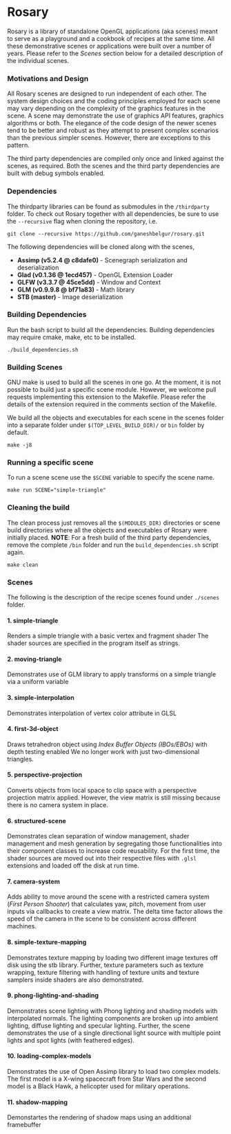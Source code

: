 # Rosary
Rosary is a library of standalone OpenGL applications (aka scenes) meant to serve as a playground and a cookbook of recipes at the same time. All these demonstrative scenes or applications were built over a number of years. Please refer to the *Scenes* section below for a detailed description of the individual scenes.

### Motivations and Design
All Rosary scenes are designed to run independent of each other. The system design choices and the coding principles employed for each scene may vary depending on the complexity of the graphics features in the scene. A scene may demonstrate the use of graphics API features, graphics algorithms or both. The elegance of the code design of the newer scenes tend to be better and robust as they attempt to present complex scenarios than the previous simpler scenes. However, there are exceptions to this pattern.

The third party dependencies are compiled only once and linked against the scenes, as required. Both the scenes and the third party dependencies are built with debug symbols enabled.

### Dependencies
The thirdparty libraries can be found as submodules in the `/thirdparty` folder. To check out Rosary together with all dependencies, be sure to use the `--recursive` flag when cloning the repository, i.e.

```
git clone --recursive https://github.com/ganeshbelgur/rosary.git
```

The following dependencies will be cloned along with the scenes,

- **Assimp (v5.2.4 @ c8dafe0)** - Scenegraph serialization and deserialization
- **Glad (v0.1.36 @ 1ecd457)** - OpenGL Extension Loader
- **GLFW (v3.3.7 @ 45ce5dd)** - Window and Context
- **GLM (v0.9.9.8 @ bf71a83)** - Math library
- **STB (master)** - Image deserialization

### Building Dependencies
Run the bash script to build all the dependencies. Building dependencies may require cmake, make, etc to be installed.

```
./build_dependencies.sh
```

### Building Scenes
GNU make is used to build all the scenes in one go.
At the moment, it is not possible to build just a specific scene module. However, we welcome pull requests implementing this extension to the Makefile. Please refer the details of the extension required in the comments section of the Makefile.

We build all the objects and executables for each scene in the scenes folder into a separate folder under `$(TOP_LEVEL_BUILD_DIR)/` or `bin` folder by default.
```
make -j8
```

### Running a specific scene
To run a scene scene use the `$SCENE` variable to specify the scene name.
```
make run SCENE="simple-triangle"
```

### Cleaning the build
The clean process just removes all the `$(MODULES_DIR)` directories or scene build directories where all the objects and executables of Rosary were initially placed.
**NOTE**: For a fresh build of the third party dependencies, remove the complete `/bin` folder and run the `build_dependencies.sh` script again.
```
make clean
```

### Scenes
The following is the description of the recipe scenes found under `./scenes` folder.

#### 1. simple-triangle
Renders a simple triangle with a basic vertex and fragment shader
The shader sources are specified in the program itself as strings.

#### 2. moving-triangle
Demonstrates use of GLM library to apply transforms on a simple triangle via a uniform variable

#### 3. simple-interpolation
Demonstrates interpolation of vertex color attribute in GLSL

#### 4. first-3d-object
Draws tetrahedron object using *Index Buffer Objects (IBOs/EBOs)* with depth testing enabled
We no longer work with just two-dimensional triangles.

#### 5. perspective-projection
Converts objects from local space to clip space with a perspective projection matrix applied.
However, the view matrix is still missing because there is no camera system in place.

#### 6. structured-scene
Demonstrates clean separation of window management, shader management and mesh generation by segregating those functionalities into their component classes to increase code reusability. For the first time, the shader sources are moved out into their respective files with `.glsl` extensions and loaded off the disk at run time.

#### 7. camera-system
Adds ability to move around the scene with a restricted camera system (*First Person Shooter*) that calculates yaw, pitch, movement from user inputs via callbacks to create a view matrix. The delta time factor allows the speed of the camera in the scene to be consistent across different machines.

#### 8. simple-texture-mapping
Demonstrates texture mapping by loading two different image textures off disk using the stb library. Further, texture parameters such as texture wrapping, texture filtering with handling of texture units and texture samplers inside shaders are also demonstrated.

#### 9. phong-lighting-and-shading
Demonstrates scene lighting with Phong lighting and shading models with interpolated normals. The lighting components are broken up into ambient lighting, diffuse lighting and specular lighting. Further, the scene demonstrates the use of a single directional light source with multiple point lights and spot lights (with feathered edges).

#### 10. loading-complex-models
Demonstrates the use of Open Assimp library to load two complex models. The first model is a X-wing spacecraft from Star Wars and the second model is a Black Hawk, a helicopter used for military operations.

#### 11. shadow-mapping
Demonstartes the rendering of shadow maps using an additional framebuffer
